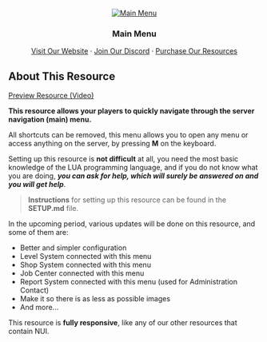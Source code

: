 <div id="top"></div>

<br />
<div align="center">
  <a href="https://infinity-devt.com">
    <img src="https://i.imgur.com/beMQ4GD.png" alt="Main Menu">
  </a>

  <h3 align="center">Main Menu</h3>

  <p align="center">
    <a href="http://infinity-devt.com">Visit Our Website</a>
    ·
    <a href="https://discord.gg/WRknrjMZAS">Join Our Discord</a>
    ·
    <a href="https://infinitydevelopment.tebex.io">Purchase Our Resources</a>
  </p>
</div>

## About This Resource

<a href="https://streamable.com/6r46nm">Preview Resource (Video)</a>

**This resource allows your players to quickly navigate through the server navigation (main) menu.**

All shortcuts can be removed, this menu allows you to open any menu or access anything on the server, by pressing **M** on the keyboard.

Setting up this resource is **not difficult** at all, you need the most basic knowledge of the LUA programming language, and if you do not know what you are doing, ***you can ask for help, which will surely be answered on and you will get help***.

> **Instructions** for setting up this resource can be found in the **SETUP.md** file.

In the upcoming period, various updates will be done on this resource, and some of them are:
* Better and simpler configuration
* Level System connected with this menu
* Shop System connected with this menu
* Job Center connected with this menu
* Report System connected with this menu (used for Administration Contact)
* Make it so there is as less as possible images
* And more...

This resource is **fully responsive**, like any of our other resources that contain NUI.

